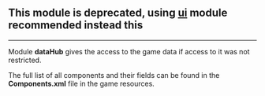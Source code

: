 ## This module is deprecated, using [ui](./ui.md) module recommended instead this

---

Module **dataHub** gives the access to the game data if access to it was not restricted.

The full list of all components and their fields can be found in the **Components.xml** file in the game resources.
